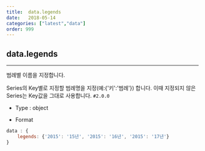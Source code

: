 ```yaml
---
title:  data.legends
date:   2018-05-14
categories: ["latest","data"]
order: 999
---
```


## data.legends
---

범례별 이름을 지정합니다. 

Series의 Key별로 지정할 범례명을 지정(예:{'키':'범례'}) 합니다. 이때 지정되지 않은 Series는 Key값을 그대로 사용합니다.
`#2.0.0`

* Type : object

* Format
```javascript
data : {
    legends: {'2015': '15년', '2015': '16년', '2015': '17년'}
}
```
